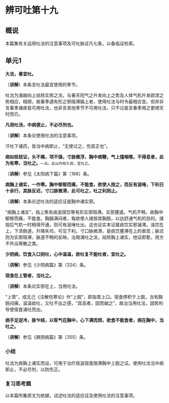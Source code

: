 # 辨可吐第十九

## 概说

本篇集有关运用吐法的注意事项及可吐脉证凡七条，以备临证检索。

## 单元1

**大法，春宜吐。**

〔**讲解**〕本条言吐法最宜使用的季节。

吐法为涌越向上祛除实邪之法，与春天阳气之升发向上之势及人体气机升发疏泄之势相应，相顺，故春季遇有形之邪阻滞膈上者，使用吐法与时令最相合宜。但并非言春季诸疾皆可用吐法，也非言其他季节不可用吐法，只不过是言春季用之更顺天时而已。

**凡用吐汤，中病便止，不必尽剂也。**

〔**讲解**〕本条论使用吐法的注意事项。

汗吐下诸药，皆当中病即止，“无使过之，伤其正也”。

**病如桂枝证，头不痛，项不强，寸脉微浮，胸中痞鞭，气上撞咽喉，不得息者，此为有寒，当吐之。**<small>—云。此以内有久痰，宜吐之。</small>

〔**讲解**〕参见《太阳病下篇》第〔166〕条。

**病胸上诸实，一作寒。胸中郁郁而痛，不能食，欲使人按之，而反有涎唾，下利日十余行，其脉反迟，寸口脉微滑，此可吐之，吐之利则止。**

〔**讲解**〕本条论述吐法的适应证是胸中诸实邪。

“病胸上诸实”，指上焦有痰涎宿饮等有形实邪阻滞。实邪壅遏，气机不畅，故胸中郁郁而痛，不能食。胸膈满闷者，每欲使人揉按其胸脘，以达舒通气机的目的。揉按后气机一时稍得开通，则可有涎唾吐出，这也证实本证属痰饮实邪凝滞。浊饮在上，下渍肠道，升降失司，可见下利。寸口脉微滑，是痰饮壅滞在上的表现；脉迟则为实邪阻滞，脉道不畅的反映。治用涌吐之法，祛除胸上诸实，他证即愈，用方不外瓜蒂散之类。

**少阴病，饮食入口则吐，心中温温，欲吐复不能吐者，宜吐之。**

〔**讲解**〕参见《少阴病篇》第〔324〕条。

**宿食在上管者，当吐之。**

〔**讲解**〕本条论实邪在上，当用吐法。

“上管”，成无己《注解伤寒论》作“上脘”，即指胃上口。宿食停积于上脘，当有胸脘闷痛，温温欲吐，又吐不出之感，“其高者，因而越之”，故治当用吐法，因势利导使宿食涌吐而出。

**病手足逆冷，脉乍结，以客气在胸中，心下满而烦，欲食不能食者，病在胸中，当吐之。**

〔**讲解**〕参见《厥阴病篇》第〔355〕条。

### **小结**

吐法为病胸上诸实而设，可用于治疗痰涎宿食阻滞胸中上脘之证。使用吐法当中病即止，不必尽剂，以防伤正。

### **复习思考题**

以本篇所集原文为依据，试述吐法的适应证及使用吐法的注意事项。